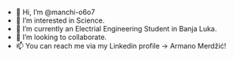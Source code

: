 - 👋 Hi, I’m @manchi-o6o7
- 👀 I’m interested in Science.
- 🌱 I’m currently an Electrial Engineering Student in Banja Luka.
- 💞️ I’m looking to collaborate.
- 📫 You can reach me via my Linkedin profile -> Armano Merdžić! 

<!---
manchi-o6o7/manchi-o6o7 is a ✨ special ✨ repository because its `README.md` (this file) appears on your GitHub profile.
You can click the Preview link to take a look at your changes.
--->
